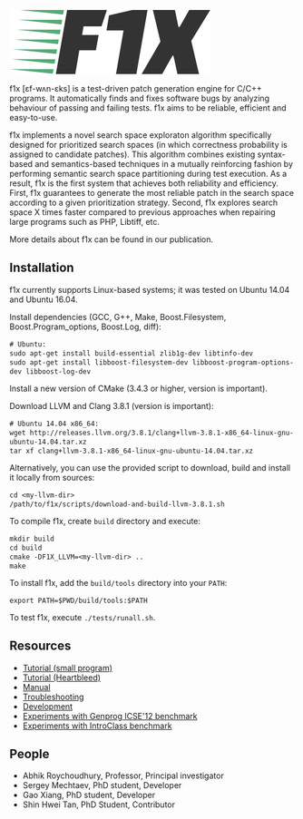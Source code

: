 ![logo](doc/logo.png)

f1x [ɛf-wʌn-ɛks] is a test-driven patch generation engine for C/C++ programs. It automatically finds and fixes software bugs by analyzing behaviour of passing and failing tests. f1x aims to be reliable, efficient and easy-to-use.

f1x implements a novel search space exploraton algorithm specifically designed for prioritized search spaces (in which correctness probability is assigned to candidate patches). This algorithm combines existing syntax-based and semantics-based techniques in a mutually reinforcing fashion by performing semantic search space partitioning during test execution. As a result, f1x is the first system that achieves both reliability and efficiency. First, f1x guarantees to generate the most reliable patch in the search space according to a given prioritization strategy. Second, f1x explores search space X times faster compared to previous approaches when repairing large programs such as PHP, Libtiff, etc.

More details about f1x can be found in our publication.

## Installation ##

f1x currently supports Linux-based systems; it was tested on Ubuntu 14.04 and Ubuntu 16.04.

Install dependencies (GCC, G++, Make, Boost.Filesystem, Boost.Program_options, Boost.Log, diff):

    # Ubuntu:
    sudo apt-get install build-essential zlib1g-dev libtinfo-dev
    sudo apt-get install libboost-filesystem-dev libboost-program-options-dev libboost-log-dev
    
Install a new version of CMake (3.4.3 or higher, version is important).

Download LLVM and Clang 3.8.1 (version is important):

    # Ubuntu 14.04 x86_64:
    wget http://releases.llvm.org/3.8.1/clang+llvm-3.8.1-x86_64-linux-gnu-ubuntu-14.04.tar.xz
    tar xf clang+llvm-3.8.1-x86_64-linux-gnu-ubuntu-14.04.tar.xz
    
Alternatively, you can use the provided script to download, build and install it locally from sources:

    cd <my-llvm-dir>
    /path/to/f1x/scripts/download-and-build-llvm-3.8.1.sh
    
To compile f1x, create `build` directory and execute:
    
    mkdir build
    cd build
    cmake -DF1X_LLVM=<my-llvm-dir> ..
    make
    
To install f1x, add the `build/tools` directory into your `PATH`:

    export PATH=$PWD/build/tools:$PATH
    
To test f1x, execute `./tests/runall.sh`.

## Resources ##

* [Tutorial (small program)](doc/Tutorial.md)
* [Tutorial (Heartbleed)](https://github.com/mechtaev/f1x-heartbleed)
* [Manual](doc/Manual.md)
* [Troubleshooting](doc/Troubleshooting.md)
* [Development](doc/Development.md)
* [Experiments with Genprog ICSE'12 benchmark](https://github.com/mechtaev/f1x-genprog-icse12)
* [Experiments with IntroClass benchmark](https://github.com/stan6/f1x-introclass)

## People ##

* Abhik Roychoudhury, Professor, Principal investigator
* Sergey Mechtaev, PhD student, Developer
* Gao Xiang, PhD student, Developer
* Shin Hwei Tan, PhD Student, Contributor
